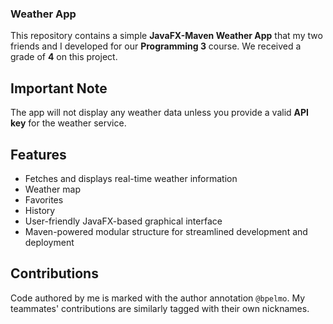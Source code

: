 ### Weather App

This repository contains a simple **JavaFX-Maven Weather App** that my two friends and I developed for our **Programming 3** course. We received a grade of **4** on this project.

## Important Note
The app will not display any weather data unless you provide a valid **API key** for the weather service.

## Features
- Fetches and displays real-time weather information
- Weather map
- Favorites
- History
- User-friendly JavaFX-based graphical interface
- Maven-powered modular structure for streamlined development and deployment

## Contributions
Code authored by me is marked with the author annotation `@bpelmo`. My teammates' contributions are similarly tagged with their own nicknames.

